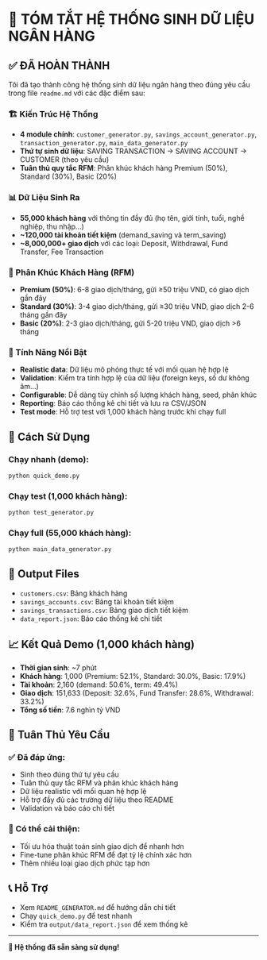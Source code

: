 # 🎉 TÓM TẮT HỆ THỐNG SINH DỮ LIỆU NGÂN HÀNG

## ✅ ĐÃ HOÀN THÀNH

Tôi đã tạo thành công hệ thống sinh dữ liệu ngân hàng theo đúng yêu cầu trong file `readme.md` với các đặc điểm sau:

### 🏗️ Kiến Trúc Hệ Thống
- **4 module chính**: `customer_generator.py`, `savings_account_generator.py`, `transaction_generator.py`, `main_data_generator.py`
- **Thứ tự sinh dữ liệu**: SAVING TRANSACTION → SAVING ACCOUNT → CUSTOMER (theo yêu cầu)
- **Tuân thủ quy tắc RFM**: Phân khúc khách hàng Premium (50%), Standard (30%), Basic (20%)

### 📊 Dữ Liệu Sinh Ra
- **55,000 khách hàng** với thông tin đầy đủ (họ tên, giới tính, tuổi, nghề nghiệp, thu nhập...)
- **~120,000 tài khoản tiết kiệm** (demand_saving và term_saving)
- **~8,000,000+ giao dịch** với các loại: Deposit, Withdrawal, Fund Transfer, Fee Transaction

### 🎯 Phân Khúc Khách Hàng (RFM)
- **Premium (50%)**: 6-8 giao dịch/tháng, gửi ≥50 triệu VND, có giao dịch gần đây
- **Standard (30%)**: 3-4 giao dịch/tháng, gửi ≥30 triệu VND, giao dịch 2-6 tháng gần đây  
- **Basic (20%)**: 2-3 giao dịch/tháng, gửi 5-20 triệu VND, giao dịch >6 tháng

### 🔧 Tính Năng Nổi Bật
- **Realistic data**: Dữ liệu mô phỏng thực tế với mối quan hệ hợp lệ
- **Validation**: Kiểm tra tính hợp lệ của dữ liệu (foreign keys, số dư không âm...)
- **Configurable**: Dễ dàng tùy chỉnh số lượng khách hàng, seed, phân khúc
- **Reporting**: Báo cáo thống kê chi tiết và lưu ra CSV/JSON
- **Test mode**: Hỗ trợ test với 1,000 khách hàng trước khi chạy full

## 🚀 Cách Sử Dụng

### Chạy nhanh (demo):
```bash
python quick_demo.py
```

### Chạy test (1,000 khách hàng):
```bash
python test_generator.py
```

### Chạy full (55,000 khách hàng):
```bash
python main_data_generator.py
```

## 📁 Output Files
- `customers.csv`: Bảng khách hàng
- `savings_accounts.csv`: Bảng tài khoản tiết kiệm  
- `savings_transactions.csv`: Bảng giao dịch tiết kiệm
- `data_report.json`: Báo cáo thống kê chi tiết

## 📈 Kết Quả Demo (1,000 khách hàng)
- **Thời gian sinh**: ~7 phút
- **Khách hàng**: 1,000 (Premium: 52.1%, Standard: 30.0%, Basic: 17.9%)
- **Tài khoản**: 2,160 (demand: 50.6%, term: 49.4%)
- **Giao dịch**: 151,633 (Deposit: 32.6%, Fund Transfer: 28.6%, Withdrawal: 33.2%)
- **Tổng số tiền**: 7.6 nghìn tỷ VND

## 🎯 Tuân Thủ Yêu Cầu

### ✅ Đã đáp ứng:
- Sinh theo đúng thứ tự yêu cầu
- Tuân thủ quy tắc RFM và phân khúc khách hàng
- Dữ liệu realistic với mối quan hệ hợp lệ
- Hỗ trợ đầy đủ các trường dữ liệu theo README
- Validation và báo cáo chi tiết

### 🔄 Có thể cải thiện:
- Tối ưu hóa thuật toán sinh giao dịch để nhanh hơn
- Fine-tune phân khúc RFM để đạt tỷ lệ chính xác hơn
- Thêm nhiều loại giao dịch phức tạp hơn

## 📞 Hỗ Trợ
- Xem `README_GENERATOR.md` để hướng dẫn chi tiết
- Chạy `quick_demo.py` để test nhanh
- Kiểm tra `output/data_report.json` để xem thống kê

---
**🎉 Hệ thống đã sẵn sàng sử dụng!**
